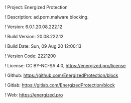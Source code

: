 ! Project: Energized Protection

! Description: ad.porn.malware blocking.

! Version: 6.0.1.20.08.222.12

! Build Version: 20.08.222.12

! Build Date: Sun, 09 Aug 20 12:00:13

! Version Code: 2221200

! License: CC BY-NC-SA 4.0, https://energized.pro/license

! Github: https://github.com/EnergizedProtection/block

! Gitlab: https://gitlab.com/EnergizedProtection/block


! Web: https://energized.pro
